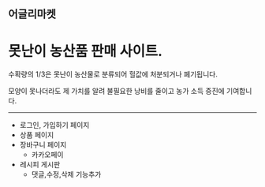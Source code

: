 ## 어글리마켓
 # 못난이 농산품 판매 사이트.

수확량의 1/3은 못난이 농산물로 분류되어 헐값에 처분되거나 폐기됩니다.

모양이 못나더라도 제 가치를 알려 불필요한 낭비를 줄이고 농가 소득 증진에 기여합니다.

*** 
  * 로그인, 가입하기 페이지
  * 상품 페이지
  * 장바구니 페이지
    * 카카오페이  
  * 레시피 게시판 
    * 댓글,수정,삭제 기능추가

